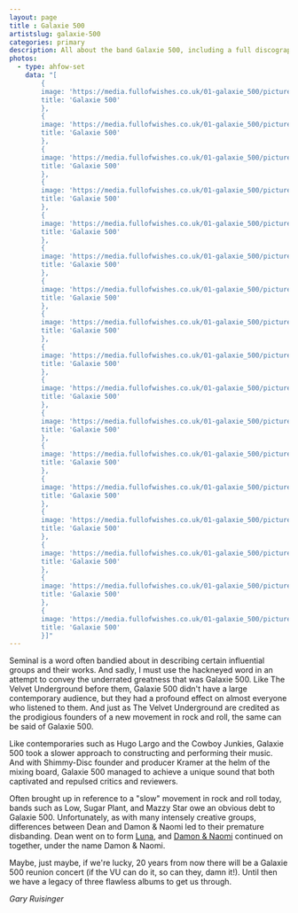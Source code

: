 ```yaml
---
layout: page
title : Galaxie 500
artistslug: galaxie-500
categories: primary
description: All about the band Galaxie 500, including a full discography and a collection of shows with photos and other memorabilia
photos:
  - type: ahfow-set
    data: "[
        {
        image: 'https://media.fullofwishes.co.uk/01-galaxie_500/pictures/1990-09-29_Melody-Maker_Galaxie-500_This-Is-Our-Music-review_image.jpg',
        title: 'Galaxie 500'
        },
        {
        image: 'https://media.fullofwishes.co.uk/01-galaxie_500/pictures/393573_519945744714004_2047231113_n.jpg',
        title: 'Galaxie 500'
        },
        {
        image: 'https://media.fullofwishes.co.uk/01-galaxie_500/pictures/19900707_Sounds_Ian_T_Tilton.jpg',
        title: 'Galaxie 500'
        },
        {
        image: 'https://media.fullofwishes.co.uk/01-galaxie_500/pictures/blackpostcards-g500-scan-cbgb.jpg',
        title: 'Galaxie 500'
        },
        {
        image: 'https://media.fullofwishes.co.uk/01-galaxie_500/pictures/blackpostcards-g500-scan-melkweg.jpg',
        title: 'Galaxie 500'
        },
        {
        image: 'https://media.fullofwishes.co.uk/01-galaxie_500/pictures/g500.01.jpg',
        title: 'Galaxie 500'
        },
        {
        image: 'https://media.fullofwishes.co.uk/01-galaxie_500/pictures/g500.02.jpg',
        title: 'Galaxie 500'
        },
        {
        image: 'https://media.fullofwishes.co.uk/01-galaxie_500/pictures/g500.03.jpg',
        title: 'Galaxie 500'
        },
        {
        image: 'https://media.fullofwishes.co.uk/01-galaxie_500/pictures/g500.04.jpg',
        title: 'Galaxie 500'
        },
        {
        image: 'https://media.fullofwishes.co.uk/01-galaxie_500/pictures/g500.05.jpg',
        title: 'Galaxie 500'
        },
        {
        image: 'https://media.fullofwishes.co.uk/01-galaxie_500/pictures/g500.06.jpg',
        title: 'Galaxie 500'
        },
        {
        image: 'https://media.fullofwishes.co.uk/01-galaxie_500/pictures/galaxie_500_promo_1990.jpg',
        title: 'Galaxie 500'
        },
        {
        image: 'https://media.fullofwishes.co.uk/01-galaxie_500/pictures/galaxie_500_promo_1991.jpg',
        title: 'Galaxie 500'
        },
        {
        image: 'https://media.fullofwishes.co.uk/01-galaxie_500/pictures/galaxie-500-in-store-amsterdam-1989.jpg',
        title: 'Galaxie 500'
        },
        {
        image: 'https://media.fullofwishes.co.uk/01-galaxie_500/pictures/galaxie500-postcard.jpg',
        title: 'Galaxie 500'
        },
        {
        image: 'https://media.fullofwishes.co.uk/01-galaxie_500/pictures/Galaxie500PR161210.jpg',
        title: 'Galaxie 500'
        },
        {
        image: 'https://media.fullofwishes.co.uk/01-galaxie_500/pictures/Scan-121016-0001.jpg',
        title: 'Galaxie 500'
        }]"
---
```


Seminal is a word often bandied about in describing certain influential groups and their works. And sadly, I must use the hackneyed word in an attempt to convey the underrated greatness that was Galaxie 500. Like The Velvet Underground before them, Galaxie 500 didn't have a large contemporary audience, but they had a profound effect on almost everyone who listened to them. And just as The Velvet Underground are credited as the prodigious founders of a new movement in rock and roll, the same can be said of Galaxie 500.

Like contemporaries such as Hugo Largo and the Cowboy Junkies, Galaxie 500 took a slower approach to constructing and performing their music. And with Shimmy-Disc founder and producer Kramer at the helm of the mixing board, Galaxie 500 managed to achieve a unique sound that both captivated and repulsed critics and reviewers.

Often brought up in reference to a "slow" movement in rock and roll today, bands such as Low, Sugar Plant, and Mazzy Star owe an obvious debt to Galaxie 500. Unfortunately, as with many intensely creative groups, differences between Dean and Damon & Naomi led to their premature disbanding. Dean went on to form [Luna](../luna/), and [Damon & Naomi](../damon-and-naomi/) continued on together, under the name Damon & Naomi.

Maybe, just maybe, if we're lucky, 20 years from now there will be a Galaxie 500 reunion concert (if the VU can do it, so can they, damn it!). Until then we have a legacy of three flawless albums to get us through.

_Gary Ruisinger_


